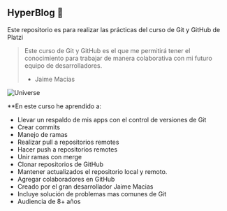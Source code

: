 ## HyperBlog :blue_heart:

Este repositorio es para realizar las prácticas del curso de Git y GitHub de Platzi

>Este curso de Git y GitHub es el que me permitirá tener el conocimiento para trabajar de manera colaborativa con mi futuro equipo de desarrolladores.
>- Jaime Macias


![Universe](https://i.imgur.com/kAdcQq7.jpg)

**En este curso he aprendido a:

* Llevar un respaldo de mis apps con el control de versiones de Git
* Crear commits
* Manejo de ramas
* Realizar pull a repositorios remotes
* Hacer push a repositorios remotes
* Unir ramas con merge
* Clonar repositorios de GitHub
* Mantener actualizados el repositorio local y remoto.
* Agregar colaboradores en GitHub
* Creado por el gran desarrollador Jaime Macias
* Incluye solución de problemas mas comunes de Git
* Audiencia de 8+ años
